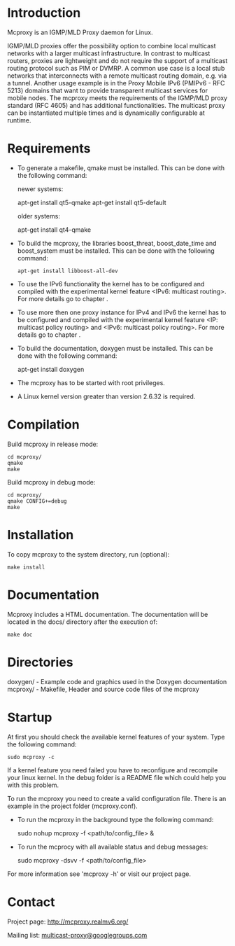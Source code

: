 Introduction
============
Mcproxy is an IGMP/MLD Proxy daemon for Linux.

IGMP/MLD proxies offer the possibility option to combine local 
multicast networks with a larger multicast infrastructure. In contrast 
to multicast routers, proxies are lightweight and do not require the 
support of a multicast routing protocol such as PIM or DVMRP. A 
common use case is a local stub networks that interconnects with a 
remote multicast routing domain, e.g. via a tunnel. Another usage 
example is in the Proxy Mobile IPv6 (PMIPv6 - RFC 5213) domains that 
want to provide transparent multicast services for mobile nodes. The 
mcproxy meets the requirements of the IGMP/MLD proxy standard 
(RFC 4605) and has additional functionalities. The multicast proxy can 
be instantiated multiple times and is dynamically configurable at 
runtime.


Requirements
============
- To generate a makefile, qmake must be installed. This can be done with
the following command:
  
  newer systems: 

    apt-get install qt5-qmake
    apt-get install qt5-default

  older systems: 

    apt-get install qt4-qmake

- To build the mcproxy, the libraries boost_threat, boost_date_time and 
boost_system must be installed. This can be done with the following 
command:
  
      apt-get install libboost-all-dev

- To use the IPv6 functionality the kernel has to be configured and 
compiled with the experimental kernel feature <IPv6: multicast routing>.
For more details go to chapter <Startup>.

- To use more then one proxy instance for IPv4 and IPv6 the kernel has
to  be configured and compiled with the experimental kernel feature
<IP: multicast policy routing> and <IPv6: multicast policy routing>. 
For more details go to chapter <Startup>.

- To build the documentation, doxygen must be installed. This can be
done with the following command:

    apt-get install doxygen

- The mcproxy has to be started with root privileges.

- A Linux kernel version greater than version 2.6.32 is required.


Compilation
===========
Build mcproxy in release mode:

    cd mcproxy/
    qmake 
    make

Build mcproxy in debug mode:

    cd mcproxy/
    qmake CONFIG+=debug
    make


Installation
============
To copy mcproxy to the system directory, run (optional):

    make install


Documentation
=============
Mcproxy includes a HTML documentation. The documentation will 
be located in the docs/ directory after the execution of:

    make doc


Directories
===========
doxygen/    - Example code and graphics used in the Doxygen
                documentation
mcproxy/    - Makefile, Header and source code files of the mcproxy


Startup
=======
At first you should check the available kernel features of your
system. Type the following command:

    sudo mcproxy -c
   
If a kernel feature you need failed you have to reconfigure and
recompile your linux kernel. In the debug folder is a README file 
which could help you with this problem.

To run the mcproxy you need to create a valid configuration file.
There is an example in the project folder (mcproxy.conf).

- To run the mcproxy in the background type the following command:

    sudo nohup mcproxy -f <path/to/config_file> &

- To run the mcprocy with all available status and debug messages:

    sudo mcproxy -dsvv -f <path/to/config_file>

For more information see 'mcproxy -h' or visit our project page.


Contact
=======
Project page: http://mcproxy.realmv6.org/

Mailing list: multicast-proxy@googlegroups.com
